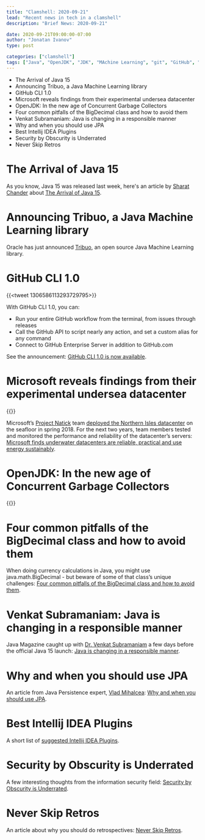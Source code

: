 ```yaml
---
title: "Clamshell: 2020-09-21"
lead: "Recent news in tech in a clamshell"
description: "Brief News: 2020-09-21"

date: 2020-09-21T09:00:00-07:00
author: "Jonatan Ivanov"
type: post

categories: ["clamshell"]
tags: ["Java", "OpenJDK", "JDK", "MAchine Learning", "git", "GitHub", "Microsoft", "GC", "JPA", "JDBC", "Persistence", "Database", "Intellij IDEA", "JetBrains", "Security", "Scrum", "Agile"]
---
```


- The Arrival of Java 15
- Announcing Tribuo, a Java Machine Learning library
- GitHub CLI 1.0
- Microsoft reveals findings from their experimental undersea datacenter
- OpenJDK: In the new age of Concurrent Garbage Collectors
- Four common pitfalls of the BigDecimal class and how to avoid them
- Venkat Subramaniam: Java is changing in a responsible manner
- Why and when you should use JPA
- Best Intellij IDEA Plugins
- Security by Obscurity is Underrated
- Never Skip Retros

<!--more-->

# The Arrival of Java 15

As you know, Java 15 was released last week, here's an article by [Sharat Chander](https://twitter.com/Sharat_Chander) about [The Arrival of Java 15](https://blogs.oracle.com/java-platform-group/the-arrival-of-java-15).

# Announcing Tribuo, a Java Machine Learning library

Oracle has just announced [Tribuo](https://blogs.oracle.com/java/announcing-tribuo%2c-a-java-machine-learning-library), an open source Java Machine Learning library.

# GitHub CLI 1.0

{{<tweet 1306586113293729795>}}

With GitHub CLI 1.0, you can:
- Run your entire GitHub workflow from the terminal, from issues through releases
- Call the GitHub API to script nearly any action, and set a custom alias for any command
- Connect to GitHub Enterprise Server in addition to GitHub.com

See the announcement: [GitHub CLI 1.0 is now available](https://github.blog/2020-09-17-github-cli-1-0-is-now-available/).

# Microsoft reveals findings from their experimental undersea datacenter

{{<youtube lBeepqQBpvU>}}

Microsoft’s [Project Natick](https://natick.research.microsoft.com/) team [deployed the Northern Isles datacenter](https://news.microsoft.com/features/under-the-sea-microsoft-tests-a-datacenter-thats-quick-to-deploy-could-provide-internet-connectivity-for-years/) on the seafloor in spring 2018. For the next two years, team members tested and monitored the performance and reliability of the datacenter’s servers: [Microsoft finds underwater datacenters are reliable, practical and use energy sustainably](https://news.microsoft.com/innovation-stories/project-natick-underwater-datacenter/).

# OpenJDK: In the new age of Concurrent Garbage Collectors

{{<youtube kR8_r3kMK-Y>}}

# Four common pitfalls of the BigDecimal class and how to avoid them

When doing currency calculations in Java, you might use java.math.BigDecimal - but beware of some of that class’s unique challenges: [Four common pitfalls of the BigDecimal class and how to avoid them](https://blogs.oracle.com/javamagazine/four-common-pitfalls-of-the-bigdecimal-class-and-how-to-avoid-them).

# Venkat Subramaniam: Java is changing in a responsible manner

Java Magazine caught up with [Dr. Venkat Subramaniam](https://twitter.com/venkat_s) a few days before the official Java 15 launch: [Java is changing in a responsible manner](https://blogs.oracle.com/javamagazine/venkat-subramaniam-java-is-changing-in-a-responsible-manner).

# Why and when you should use JPA

An article from Java Persistence expert, [Vlad Mihalcea](https://twitter.com/vlad_mihalcea): [Why and when you should use JPA](https://vladmihalcea.com/why-and-when-use-jpa/).

# Best Intellij IDEA Plugins

A short list of [suggested Intellij IDEA Plugins](https://scaramoche.blogspot.com/2020/09/best-intellij-idea-plug-ins.html).

# Security by Obscurity is Underrated

A few interesting thoughts from the information security field: [Security by Obscurity is Underrated](https://utkusen.com/blog/security-by-obscurity-is-underrated.html).

# Never Skip Retros

An article about why you should do retrospectives: [Never Skip Retros](https://theoverlap.substack.com/p/never-skip-retros).
